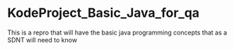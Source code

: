 # KodeProject_Basic_Java_for_qa
This is a repro that will have the basic java programming concepts that as a SDNT will need to know
